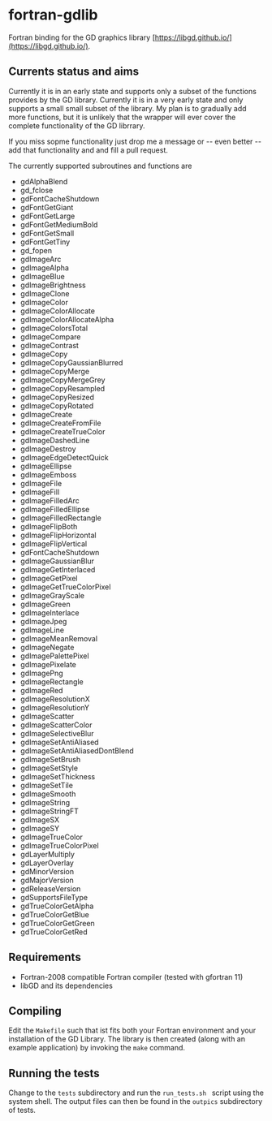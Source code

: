 # fortran-gdlib
Fortran binding for the GD graphics library [https://libgd.github.io/](https://libgd.github.io/).

## Currents status and aims

Currently it is in an early state and supports only 
a subset of the functions provides by the GD library.
Currently it is in a very early state and only supports 
a small small subset of the library.
My plan is to gradually add more functions, but it is unlikely that the wrapper will ever
cover the complete functionality of the GD librrary.

If you miss sopme functionality just drop me a message or -- even better -- add that functionality and
and fill a pull request.

The currently supported subroutines and functions are

* gdAlphaBlend
* gd_fclose
* gdFontCacheShutdown
* gdFontGetGiant
* gdFontGetLarge
* gdFontGetMediumBold
* gdFontGetSmall
* gdFontGetTiny
* gd_fopen
* gdImageArc
* gdImageAlpha
* gdImageBlue
* gdImageBrightness
* gdImageClone
* gdImageColor
* gdImageColorAllocate
* gdImageColorAllocateAlpha
* gdImageColorsTotal
* gdImageCompare
* gdImageContrast
* gdImageCopy
* gdImageCopyGaussianBlurred
* gdImageCopyMerge
* gdImageCopyMergeGrey
* gdImageCopyResampled
* gdImageCopyResized
* gdImageCopyRotated
* gdImageCreate
* gdImageCreateFromFile
* gdImageCreateTrueColor
* gdImageDashedLine
* gdImageDestroy
* gdImageEdgeDetectQuick
* gdImageEllipse
* gdImageEmboss
* gdImageFile
* gdImageFill
* gdImageFilledArc
* gdImageFilledEllipse
* gdImageFilledRectangle
* gdImageFlipBoth
* gdImageFlipHorizontal
* gdImageFlipVertical
* gdFontCacheShutdown
* gdImageGaussianBlur
* gdImageGetInterlaced
* gdImageGetPixel
* gdImageGetTrueColorPixel
* gdImageGrayScale
* gdImageGreen
* gdImageInterlace
* gdImageJpeg
* gdImageLine
* gdImageMeanRemoval
* gdImageNegate
* gdImagePalettePixel
* gdImagePixelate
* gdImagePng
* gdImageRectangle
* gdImageRed
* gdImageResolutionX
* gdImageResolutionY
* gdImageScatter
* gdImageScatterColor
* gdImageSelectiveBlur
* gdImageSetAntiAliased
* gdImageSetAntiAliasedDontBlend
* gdImageSetBrush
* gdImageSetStyle
* gdImageSetThickness
* gdImageSetTile
* gdImageSmooth
* gdImageString
* gdImageStringFT
* gdImageSX
* gdImageSY
* gdImageTrueColor
* gdImageTrueColorPixel
* gdLayerMultiply
* gdLayerOverlay
* gdMinorVersion
* gdMajorVersion
* gdReleaseVersion
* gdSupportsFileType
* gdTrueColorGetAlpha
* gdTrueColorGetBlue
* gdTrueColorGetGreen
* gdTrueColorGetRed 

## Requirements
* Fortran-2008 compatible Fortran compiler (tested with gfortran 11)
* libGD and its dependencies

## Compiling
Edit the ```Makefile``` such that ist fits both your Fortran environment and your installation of the GD Library.
The library is then created (along with an example application) by invoking the ```make``` command.

## Running the tests
Change to the ```tests``` subdirectory and run the ```run_tests.sh ``` script using the system shell. The output files can 
then be found in the ```outpics``` subdirectory of tests.

